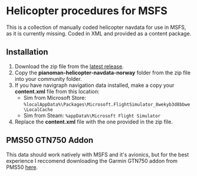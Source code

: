 # Helicopter procedures for MSFS

This is a collection of manually coded helicopter navdata for use in MSFS, as it is currently missing.
Coded in XML and provided as a content package.

## Installation

1. Download the zip file from the [latest release](https://github.com/Azchk/Helidata-Norway/releases).
2. Copy the **pianoman-helicopter-navdata-norway** folder from the zip file into your community folder.
3. If you have navigraph navigation data installed, make a copy your **content.xml** file from this location:
    - Sim from Microsoft Store:
`%localAppData%\Packages\Microsoft.FlightSimulator_8wekyb3d8bbwe\LocalCache`
    - Sim from Steam:
`%appData%\Microsoft Flight Simulator`
4. Replace the **content.xml** file with the one provided in the zip file.

## PMS50 GTN750 Addon

This data should work natively with MSFS and it's avionics, but for the best experience I reccomend downloading the Garmin GTN750 addon from PMS50 [here](https://pms50.com/msfs/downloads/gtn750-basic/).

